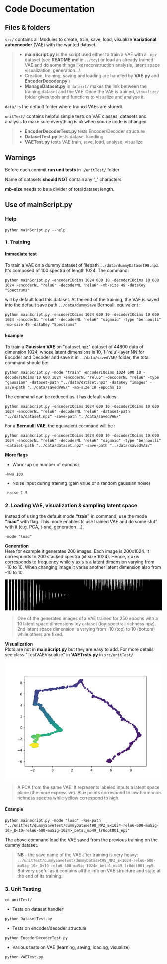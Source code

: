 # Code Documentation

## Files & folders
`src/` contains all Modules to create, train, save, load, visualize **Variational autoencoder** (VAE) with the wanted dataset.

   > * **mainScript.py** is the script used either to train a VAE with a `.npz` dataset (see **README.md** in `../toy`) or load an already trained VAE and do some things like reconstruction analysis, latent space visualization, generation...\
>* Creation, training, saving and loading are handled by **VAE.py** and **EncoderDecoder.py**.\
>* **ManageDataset.py** in `dataset/` makes the link between the training dataset and the VAE.
Once the VAE is trained, `Visualize/` folder gives tools and functions to visualize and analyse it.

`data/` is the default folder where trained VAEs are stored\

`unitTest/` contains helpful simple tests on VAE classes, datasets and analysis to make sure  everything is ok when source code is changed
>* **EncoderDecoderTest.py** tests Encoder/Decoder structure
>* **DatasetTest.py** tests dataset handling
>* **VAETest.py** tests VAE train, save, load, analyse, visualize

## Warnings
Before each commit **run unit tests** in `./unitTest/` folder

Name of datasets **should NOT** contain any '_' characters

**mb-size** needs to be a divider of total dataset length.

## Use of **mainScript.py**

### Help
```{r, engine='bash', count_lines}
python mainScript.py --help
```

### 1. Training

#### Immediate test
To train a VAE  on a dummy dataset of filepath `../data/dummyDataset98.npz`. It's composed of 100 spectra of length 1024. 
The command:
```{r, engine='bash', count_lines}
python mainScript.py -encoderIOdims 1024 600 10 -decoderIOdims 10 600 1024 -encoderNL "relu6" -decoderNL "relu6" -mb-size 49 -dataKey "Spectrums"
```
will by default load this dataset. At the end of the training, the VAE is saved into the default save path `../data/dummySave`
Bernoulli equivalent :
```{r, engine='bash', count_lines}
python mainScript.py -encoderIOdims 1024 600 10 -decoderIOdims 10 600 1024 -encoderNL "relu6" -decoderNL "relu6" "sigmoid" -type "bernoulli" -mb-size 49 -dataKey "Spectrums"
```

#### Example
To train a **Gaussian VAE** on "dataset.npz" dataset of 44800 data of dimension 1024, whose latent dimensions is 10, 1-'relu'-layer NN for Encoder and Decoder and save it in `../data/savedVAE/` folder, the total command should be:
```{r, engine='bash', count_lines}
python mainScript.py -mode "train" -encoderIOdims 1024 600 10 -decoderIOdims 10 600 1024 -encoderNL "relu6" -decoderNL "relu6" -type "gaussian" -dataset-path "../data/dataset.npz" -dataKey "images" -save-path "../data/savedVAE/" -mb-size 10 -epochs 10  
```
The command can be reduced as it has default values:

```{r, engine='bash', count_lines}
python mainScript.py -encoderIOdims 1024 600 10 -decoderIOdims 10 600 1024 -encoderNL "relu6" -decoderNL "relu6" -dataset-path "../data/dataset.npz" -save-path "../data/savedVAE/" 
```
 For a **Bernoulli VAE**, the equivalent command will be : 

```{r, engine='bash', count_lines}
python mainScript.py -encoderIOdims 1024 600 10 -decoderIOdims 10 600 1024 -encoderNL "relu6" -decoderNL "relu6" "sigmoid" -type "bernoulli" -dataset-path "../data/dataset.npz" -save-path "../data/savedVAE/" 
```
**More flags**
- Warm-up (in number of epochs)
```{r, engine='bash', count_lines}
-Nwu 100
```
- Noise input during training (gain value of a random gaussian noise)
```{r, engine='bash', count_lines}
-noise 1.5
```


### 2. Loading VAE, visualization & sampling latent space

Instead of using the default mode **"train"** in command, use the mode **"load"** with flag. This mode enables to use trained VAE and do some stuff with it (e.g. PCA, t-sne, generation ...).
```{r, engine='bash', count_lines}
-mode "load"
```

**Generation**\
Here for example it generates 200 images. Each image is 200x1024.
It corresponds to 200 stacked spectra (of size 1024). Hence, x axis corresponds to frequency while y axis is a latent dimension varying from -10 to 10. When changing image it varies another latent dimension also from -10 to 10.

![alt text](https://github.com/bardetad/atiamML/blob/master/code/data/images/generationExample/z0valOffset100_z1rangeCentered100.png?raw=true "Spectra")
> One of the generated images of a VAE trained for 250 epochs with a 10 latent space dimensions toy dataset (toy-spectral-richness.npz). 2nd latent space dimension is varying from -10 (top) to 10 (bottom) while others are fixed. 

**Visualization**\
Plots are not in **mainScript.py** but they are easy to add. For more details see class "TestVAEVisualize" in **VAETests.py** in `src/unitTest/`

![alt text](https://github.com/bardetad/atiamML/blob/master/code/data/images/PCAExample/PCA_beta1_WU100.png?raw=true "PCA_warmup")
> A PCA from the same VAE. It represents labeled inputs a latent space plane (the more expressive). Blue points correspond to low harmonics richness spectra while yellow correspond to high. 

#### Example

```{r, engine='bash', count_lines}
python mainScript.py -mode "load" -vae-path "../unitTest/dummySaveTest/dummyDataset98_NPZ_E<1024-relu6-600-muSig-10>_D<10-relu6-600-muSig-1024>_beta1_mb49_lr0dot001_ep5"
```
The above command load the VAE saved from the previous training on the dummy dataset. 



>**NB** - the save name of the VAE after training is very heavy: `../unitTest/dummySaveTest/dummyDataset98_NPZ_E<1024-relu6-600-muSig-10>_D<10-relu6-600-muSig-1024>_beta1_mb49_lr0dot001_ep5`.\
But very useful as it contains all the info on VAE structure and state at the end of its training.



### 3. Unit Testing
```{r, engine='bash', count_lines}
cd unitTest/
```

* Tests on dataset handler
```{r, engine='bash', count_lines}
python DatasetTest.py
```
* Tests on encoder/decoder structure
```{r, engine='bash', count_lines}
python EncoderDecoderTest.py
```
* Various tests on VAE (learning, saving, loading, visualize)
```{r, engine='bash', count_lines}
python VAETest.py
```









